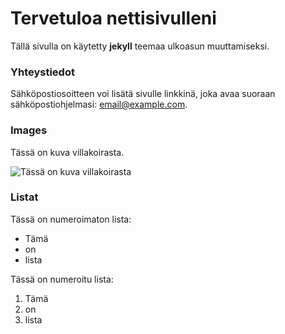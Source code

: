 # Tervetuloa nettisivulleni

Tällä sivulla on käytetty **jekyll** teemaa ulkoasun muuttamiseksi.

### Yhteystiedot

Sähköpostiosoitteen voi lisätä sivulle linkkinä, joka avaa suoraan sähköpostiohjelmasi: [email@example.com](mailto:email@example.com).

### Images

Tässä on kuva villakoirasta. 

![Tässä on kuva villakoirasta](https://images.pexels.com/photos/17845133/pexels-photo-17845133/free-photo-of-poodle-dog.jpeg)

### Listat

Tässä on numeroimaton lista: 

* Tämä
* on
* lista

Tässä on numeroitu lista: 

1. Tämä
2. on
3. lista
